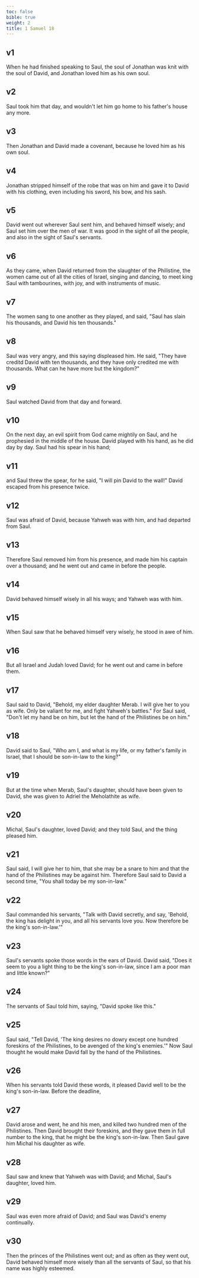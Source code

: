 ```yaml
---
toc: false
bible: true
weight: 2
title: 1 Samuel 18
---
```




## v1 
When he had finished speaking to Saul, the soul of Jonathan was knit with the soul of David, and Jonathan loved him as his own soul. 

## v2 
Saul took him that day, and wouldn't let him go home to his father's house any more. 

## v3 
Then Jonathan and David made a covenant, because he loved him as his own soul. 

## v4 
Jonathan stripped himself of the robe that was on him and gave it to David with his clothing, even including his sword, his bow, and his sash. 

## v5 
David went out wherever Saul sent him, and behaved himself wisely; and Saul set him over the men of war. It was good in the sight of all the people, and also in the sight of Saul's servants. 

## v6 
As they came, when David returned from the slaughter of the Philistine, the women came out of all the cities of Israel, singing and dancing, to meet king Saul with tambourines, with joy, and with instruments of music. 

## v7 
The women sang to one another as they played, and said, "Saul has slain his thousands, and David his ten thousands." 

## v8 
Saul was very angry, and this saying displeased him. He said, "They have creditd David with ten thousands, and they have only credited me with thousands. What can he have more but the kingdom?" 

## v9 
Saul watched David from that day and forward. 

## v10 
On the next day, an evil spirit from God came mightily on Saul, and he prophesied in the middle of the house. David played with his hand, as he did day by day. Saul had his spear in his hand; 

## v11 
and Saul threw the spear, for he said, "I will pin David to the wall!" David escaped from his presence twice. 

## v12 
Saul was afraid of David, because Yahweh was with him, and had departed from Saul. 

## v13 
Therefore Saul removed him from his presence, and made him his captain over a thousand; and he went out and came in before the people. 

## v14 
David behaved himself wisely in all his ways; and Yahweh was with him. 

## v15 
When Saul saw that he behaved himself very wisely, he stood in awe of him. 

## v16 
But all Israel and Judah loved David; for he went out and came in before them. 

## v17 
Saul said to David, "Behold, my elder daughter Merab. I will give her to you as wife. Only be valiant for me, and fight Yahweh's battles." For Saul said, "Don't let my hand be on him, but let the hand of the Philistines be on him." 

## v18 
David said to Saul, "Who am I, and what is my life, or my father's family in Israel, that I should be son-in-law to the king?" 

## v19 
But at the time when Merab, Saul's daughter, should have been given to David, she was given to Adriel the Meholathite as wife. 

## v20 
Michal, Saul's daughter, loved David; and they told Saul, and the thing pleased him. 

## v21 
Saul said, I will give her to him, that she may be a snare to him and that the hand of the Philistines may be against him. Therefore Saul said to David a second time, "You shall today be my son-in-law." 

## v22 
Saul commanded his servants, "Talk with David secretly, and say, 'Behold, the king has delight in you, and all his servants love you. Now therefore be the king's son-in-law.'" 

## v23 
Saul's servants spoke those words in the ears of David. David said, "Does it seem to you a light thing to be the king's son-in-law, since I am a poor man and little known?" 

## v24 
The servants of Saul told him, saying, "David spoke like this." 

## v25 
Saul said, "Tell David, 'The king desires no dowry except one hundred foreskins of the Philistines, to be avenged of the king's enemies.'" Now Saul thought he would make David fall by the hand of the Philistines. 

## v26 
When his servants told David these words, it pleased David well to be the king's son-in-law. Before the deadline, 

## v27 
David arose and went, he and his men, and killed two hundred men of the Philistines. Then David brought their foreskins, and they gave them in full number to the king, that he might be the king's son-in-law. Then Saul gave him Michal his daughter as wife. 

## v28 
Saul saw and knew that Yahweh was with David; and Michal, Saul's daughter, loved him. 

## v29 
Saul was even more afraid of David; and Saul was David's enemy continually. 

## v30 
Then the princes of the Philistines went out; and as often as they went out, David behaved himself more wisely than all the servants of Saul, so that his name was highly esteemed.
